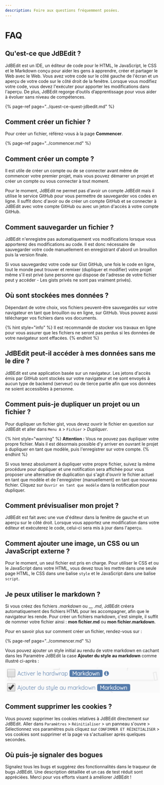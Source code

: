 ```yaml
---
description: Foire aux questions fréquemment posées.
---
```


# FAQ

## Qu'est-ce que JdBEdit ?

JdBEdit est un IDE, un éditeur de code pour le HTML, le JavaScript, le CSS et le Markdown conçu pour aider les gens à apprendre, créer et partager le Web avec le Web. Vous avez votre code sur le côté gauche de l'écran et un aperçu de votre code sur le côté droit de la fenêtre. Lorsque vous modifiez votre code, vous devez l'exécuter pour apporter les modifications dans l'aperçu. De plus, JdBEdit regorge d’outils d’apprentissage pour vous aider à évoluer sans niveau de compétences.

{% page-ref page="../quest-ce-quest-jdbedit.md" %}

## Comment créer un fichier ?

Pour créer un fichier, référez-vous à la page **Commencer**.

{% page-ref page="../commencer.md" %}

## Comment créer un compte ?

Il est utile de créer un compte ou de se connecter avant même de commencer votre premier projet, mais vous pouvez démarrer un projet et créer un compte ou vous connecter à tout moment.

Pour le moment, JdBEdit ne permet pas d'avoir un compte JdBEdit mais il utilise le service GitHub pour vous permettre de sauvegarder vos codes en ligne. Il suffit donc d'avoir ou de créer un compte GitHub et se connecter à JdBEdit avec votre compte GitHub ou avec un jeton d'accès à votre compte GitHub.

## Comment sauvegarder un fichier ?

JdBEdit n'enregistre pas automatiquement vos modifications lorsque vous apporterez des modifications au code. Il est donc nécessaire de sauvegarder votre code manuellement en enregistrant d'abord un brouillon puis la version finale.

Si vous sauvegardez votre code sur Gist GitHub, une fois le code en ligne, tout le monde peut trouver et  remixer \(dupliquer et modifier\) votre projet même s'il est privé \(une personne qui dispose de l'adresse de votre fichier peut y accéder - Les gists privés ne sont pas vraiment privés\). 

## Où sont stockées mes données ?

Dépendant de votre choix, vos fichiers peuvent-être sauvegardés sur votre navigateur en tant que brouillon ou en ligne, sur GitHub. Vous pouvez aussi télécharger vos fichiers dans vos documents.

{% hint style="info" %}
Il est recommandé de stocker vos travaux en ligne pour vous assurer que les fichiers ne seront pas perdus si les données de votre navigateur sont effacées.
{% endhint %}

## JdBEdit peut-il accéder à mes données sans me le dire ?

JdBEdit est une application basée sur un navigateur. Les jetons d'accès émis par GitHub sont stockés sur votre navigateur et ne sont envoyés à aucun type de backend \(serveur\) ou de tierce partie afin que vos données ne soient accessibles à personne.

## Comment puis-je dupliquer un projet ou un fichier ?

Pour dupliquer un fichier gist, vous devez ouvrir le fichier en question sur JdBEdit et aller dans `Menu A` &gt; `Fichier` &gt; _Dupliquer_.

{% hint style="warning" %}
**Attention :** Vous ne pouvez pas dupliquer votre propre fichier. Mais il est désormais possible d'y arriver en ouvrant le projet à dupliquer en tant que modèle, puis l'enregistrer sur votre compte.
{% endhint %}

Si vous tenez absolument à dupliquer votre propre fichier, suivez la même procédure pour dupliquer et une notification sera affichée pour vous proposer une alternative de duplication qui s'agit d'ouvrir le fichier actuel en tant que modèle et de l'enregistrer \(manuellement\) en tant que nouveau fichier. Cliquez sur `Ouvrir en tant que modèle` dans la notification pour dupliquer.

## Comment prévisualiser mon projet ?

JdBEdit est fait avec une vue d'éditeur dans la fenêtre de gauche et un aperçu sur le côté droit. Lorsque vous apportez une modification dans votre éditeur et exécuterez le code, celui-ci sera mis à jour dans l'aperçu.

## Comment ajouter une image, un CSS ou un JavaScript externe ?

Pour le moment, un seul fichier est pris en charge. Pour utiliser le CSS et ou le JavaScript dans votre HTML, vous devez tous les mettre dans une seule page HTML, le CSS dans une balise `style` et le JavaScript dans une balise `script`.

## Je peux utiliser le markdown ?

Si vous créez des fichiers  _.markdown_ ou __ _.md_, JdBEdit créera automatiquement des fichiers HTML pour les accompagner, afin que le navigateur les rende. Pour créer un fichiers markdown, c'est simple, il suffit de nommer votre fichier ainsi : **mon fichier.md** ou **mon fichier.markdown**. 

Pour en savoir plus sur comment créer un fichier, rendez-vous sur :

{% page-ref page="../commencer.md" %}

Vous pouvez ajouter un style initial au rendu de votre markdown en cachant dans les Paramètre JdBEdit la case **Ajouter du style au markdown** comme illustré ci-après :

![](../.gitbook/assets/localhost_8080___dev.index.html_modal-setting-1.png)

## Comment supprimer les cookies ?

Vous pouvez supprimer les cookies relatives à JdBEdit directement sur JdBEdit. Aller dans `Paramètres` &gt; `Réinitialiser` &gt; un panneau  s'ouvre &gt; Sélectionnez vos paramètres puis cliquez sur `CONFIRMER ET RÉINITIALISER` &gt; vos cookies sont supprimer et la page va s'actualiser après quelques secondes.

## Où puis-je signaler des bogues

Signalez tous les bugs et suggérez des fonctionnalités dans le traqueur de bugs JdBEdit. Une description détaillée et un cas de test réduit sont appréciées. Merci pour vos efforts visant à améliorer JdBEdit !


